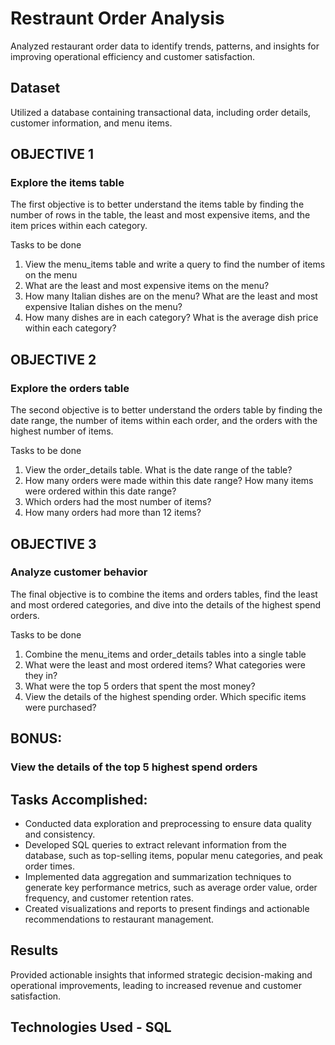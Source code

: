 # Restraunt Order Analysis
Analyzed restaurant order data to identify trends, patterns, and insights for improving operational efficiency and customer satisfaction.

## Dataset
Utilized a database containing transactional data, including order details, customer information, and menu items.

## OBJECTIVE 1
### Explore the items table
The first objective is to better understand the items table by finding the number of rows in the table, the least and most expensive items, and the item prices within each category.

Tasks to be done
1. View the menu_items table and write a query to find the number of items on the menu
2. What are the least and most expensive items on the menu?
3. How many Italian dishes are on the menu? What are the least and most expensive Italian dishes on the menu?
4. How many dishes are in each category? What is the average dish price within each category?

## OBJECTIVE 2
### Explore the orders table
The second objective is to better understand the orders table by finding the date range, the number of items within each order, and the orders with the highest number of items.

Tasks to be done
1. View the order_details table. What is the date range of the table?
2. How many orders were made within this date range? How many items were ordered within this date range?
3. Which orders had the most number of items?
4. How many orders had more than 12 items?

## OBJECTIVE 3
### Analyze customer behavior
The final objective is to combine the items and orders tables, find the least and most ordered categories, and dive into the details of the highest spend orders.

Tasks to be done
1. Combine the menu_items and order_details tables into a single table
2. What were the least and most ordered items? What categories were they in?
3. What were the top 5 orders that spent the most money?
4. View the details of the highest spending order. Which specific items were purchased?

## BONUS: 
### View the details of the top 5 highest spend orders

## Tasks Accomplished:
- Conducted data exploration and preprocessing to ensure data quality and consistency.
- Developed SQL queries to extract relevant information from the database, such as top-selling items, popular menu categories, and peak order times.
- Implemented data aggregation and summarization techniques to generate key performance metrics, such as average order value, order frequency, and customer retention rates.
- Created visualizations and reports to present findings and actionable recommendations to restaurant management.

## Results
Provided actionable insights that informed strategic decision-making and operational improvements, leading to increased revenue and customer satisfaction.

## Technologies Used - SQL

